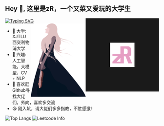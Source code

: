 ## Hey 👋, 这里是zR，一个又菜又爱玩的大学生
[![Typing SVG](https://readme-typing-svg.demolab.com?font=Fira+Code&pause=1000&color=F7B8E8&center=true&width=435&lines=%E6%AF%8F%E5%A4%A9%E8%BF%9B%E6%AD%A5%E4%B8%80%E7%82%B9%EF%BC%8C%E6%98%8E%E5%A4%A9%E4%BC%9A%E6%9B%B4%E5%A5%BD)](https://git.io/typing-svg)
<a>
  <img align="right" src="https://github.com/zRzRzRzRzRzRzR/zRzRzRzRzRzRzR/blob/main/Pic/logo2.png"  width="80" height="80" border="80"/>
</a>
<a>
  <img align="right" src="https://github.com/zRzRzRzRzRzRzR/zRzRzRzRzRzRzR/blob/main/Pic/1.png" width="180" height="240"  />
</a>
- :pencil: 大学: XJTLU 西交利物浦大学<br>
- :wrench: 兴趣: 人工智能，大模型，CV + NLP <br>
- :eyes: 喜欢逛Github寻找大佬们，外向，喜欢多交流 <br>
- :sleepy: 刚入坑，请大佬们多多指教，不胜感激! <br>

<!-- ![Anurag's GitHub stats](https://github-readme-stats.vercel.app/api?username=zRzRzRzRzRzRzR&count_private=true&show_icons=true&theme=dark) -->
![Top Langs](https://github-readme-stats.vercel.app/api/top-langs/?username=zRzRzRzRzRzRzR&layout=compact&theme=dark)
![Leetcode Info](https://stats.justsong.cn/api/leetcode?username=zRzRzRzRzRzRzR&cn=true&theme=dark)


